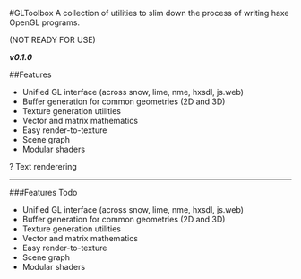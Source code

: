 #GLToolbox
A collection of utilities to slim down the process of writing haxe OpenGL programs.

(NOT READY FOR USE)

***v0.1.0***

##Features

- Unified GL interface (across snow, lime, nme, hxsdl, js.web)
- Buffer generation for common geometries (2D and 3D)
- Texture generation utilities
- Vector and matrix mathematics
- Easy render-to-texture
- Scene graph
- Modular shaders

? Text renderering


-------

###Features Todo

- Unified GL interface (across snow, lime, nme, hxsdl, js.web)
- Buffer generation for common geometries (2D and 3D)
- Texture generation utilities
- Vector and matrix mathematics
- Easy render-to-texture
- Scene graph
- Modular shaders
